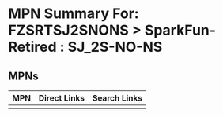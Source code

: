 



# MPN Summary For: FZSRTSJ2SNONS > SparkFun-Retired : SJ_2S-NO-NS

## MPNs
  

|MPN|Direct Links|Search Links|
| :--- | :--- | :--- |
||||
